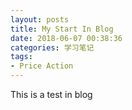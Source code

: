 ```yaml
---
layout: posts
title: My Start In Blog
date: 2018-06-07 00:38:36
categories: 学习笔记
tags: 
- Price Action
---
```


This is a test in blog